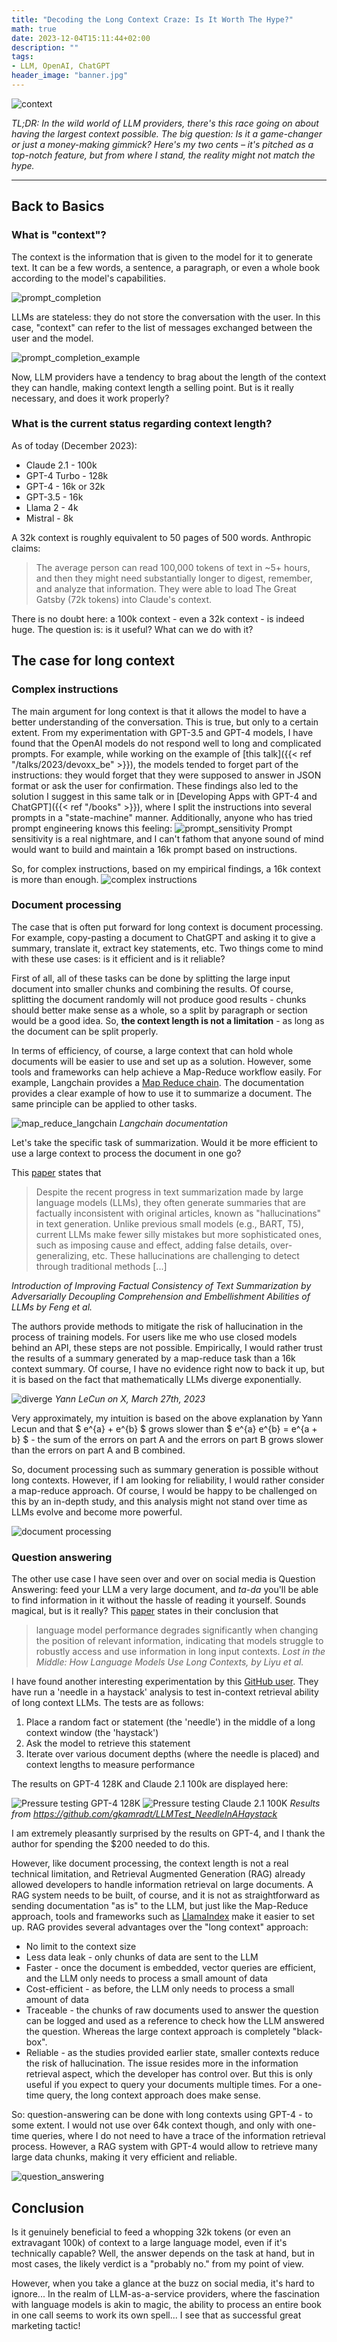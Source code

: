 ```yaml
---
title: "Decoding the Long Context Craze: Is It Worth The Hype?"
math: true
date: 2023-12-04T15:11:44+02:00
description: ""
tags: 
- LLM, OpenAI, ChatGPT
header_image: "banner.jpg"
---
```

![context](banner.jpg)

*TL;DR: In the wild world of LLM providers, there's this race going on about having the largest context possible. The big question: Is it a game-changer or just a money-making gimmick? Here's my two cents – it's pitched as a top-notch feature, but from where I stand, the reality might not match the hype.*

---

## Back to Basics
### What is "context"?

The context is the information that is given to the model for it to generate text. It can be a few words, a sentence, a paragraph, or even a whole book according to the model's capabilities. 

![prompt_completion](prompt_completion.png)

LLMs are stateless: they do not store the conversation with the user. In this case, "context" can refer to the list of messages exchanged between the user and the model.

![prompt_completion_example](prompt_completion_example.png)

Now, LLM providers have a tendency to brag about the length of the context they can handle, making context length a selling point. But is it really necessary, and does it work properly?

### What is the current status regarding context length?

As of today (December 2023):
- Claude 2.1 - 100k 
- GPT-4 Turbo - 128k
- GPT-4 - 16k or 32k
- GPT-3.5 - 16k
- Llama 2 - 4k
- Mistral - 8k

A 32k context is roughly equivalent to 50 pages of 500 words. Anthropic claims:
> The average person can read 100,000 tokens of text in ~5+ hours, and then they might need substantially longer to digest, remember, and analyze that information.
They were able to load The Great Gatsby (72k tokens) into Claude's context.

There is no doubt here: a 100k context - even a 32k context - is indeed huge.
The question is: is it useful? What can we do with it?

## The case for long context

### Complex instructions

The main argument for long context is that it allows the model to have a better understanding of the conversation. This is true, but only to a certain extent. From my experimentation with GPT-3.5 and GPT-4 models, I have found that the OpenAI models do not respond well to long and complicated prompts. For example, while working on the example of [this talk]({{< ref "/talks/2023/devoxx_be" >}}), the models tended to forget part of the instructions: they would forget that they were supposed to answer in JSON format or ask the user for confirmation. These findings also led to the solution I suggest in this same talk or in [Developing Apps with GPT-4 and ChatGPT]({{< ref "/books" >}}), where I split the instructions into several prompts in a "state-machine" manner.
Additionally, anyone who has tried prompt engineering knows this feeling:
![prompt_sensitivity](prompt_sensitivity.png)
Prompt sensitivity is a real nightmare, and I can't fathom that anyone sound of mind would want to build and maintain a 16k prompt based on instructions.

So, for complex instructions, based on my empirical findings, a 16k context is more than enough.
![complex instructions](complex_instructions.png)

### Document processing

The case that is often put forward for long context is document processing. For example, copy-pasting a document to ChatGPT and asking it to give a summary, translate it, extract key statements, etc. Two things come to mind with these use cases: is it efficient and is it reliable?

First of all, all of these tasks can be done by splitting the large input document into smaller chunks and combining the results. Of course, splitting the document randomly will not produce good results - chunks should better make sense as a whole, so a split by paragraph or section would be a good idea. So, **the context length is not a limitation** - as long as the document can be split properly.

In terms of efficiency, of course, a large context that can hold whole documents will be easier to use and set up as a solution. 
However, some tools and frameworks can help achieve a Map-Reduce workflow easily. For example, Langchain provides a [Map Reduce chain](https://python.langchain.com/docs/modules/chains/document/map_reduce). The documentation provides a clear example of how to use it to summarize a document. The same principle can be applied to other tasks.

![map_reduce_langchain](map_reduce_langchain.jpg)
*Langchain documentation*

Let's take the specific task of summarization. Would it be more efficient to use a large context to process the document in one go?

This [paper](https://arxiv.org/pdf/2310.19347.pdf) states that 
> Despite the recent progress in text summarization made by large language models (LLMs), they often generate summaries that are factually inconsistent with original articles, known as "hallucinations" in text generation. Unlike previous small models (e.g., BART, T5), current LLMs make fewer silly mistakes but more sophisticated ones, such as imposing cause and effect, adding false details, over-generalizing, etc. These hallucinations are challenging to detect through traditional methods [...]

*Introduction of Improving Factual Consistency of Text Summarization by Adversarially Decoupling Comprehension and Embellishment Abilities of LLMs by Feng et al.*

The authors provide methods to mitigate the risk of hallucination in the process of training models. For users like me who use closed models behind an API, these steps are not possible.
Empirically, I would rather trust the results of a summary generated by a map-reduce task than a 16k context summary. Of course, I have no evidence right now to back it up, but it is based on the fact that mathematically LLMs diverge exponentially.

![diverge](diverge.jpg)
*Yann LeCun on X, March 27th, 2023*

Very approximately, my intuition is based on the above explanation by Yann Lecun and that $ e^{a} + e^{b} $ grows slower than  $ e^{a}  e^{b} = e^{a + b} $ - the sum of the errors on part A and the errors on part B grows slower than the errors on part A and B combined.

So, document processing such as summary generation is possible without long contexts. However, if I am looking for reliability, I would rather consider a map-reduce approach. Of course, I would be happy to be challenged on this by an in-depth study, and this analysis might not stand over time as LLMs evolve and become more powerful. 

![document processing](document_processing.png)

### Question answering

The other use case I have seen over and over on social media is Question Answering: feed your LLM a very large document, and *ta-da* you'll be able to find information in it without the hassle of reading it yourself.
Sounds magical, but is it really?
This [paper](https://arxiv.org/pdf/2307.03172.pdf) states in their conclusion that 
> language model performance degrades significantly when changing the position of relevant information, indicating that models struggle to robustly access and use information in long input contexts.
*Lost in the Middle: How Language Models Use Long Contexts, by Liyu et al.*

I have found another interesting experimentation by this [GitHub user](https://github.com/gkamradt). They have run a 'needle in a haystack' analysis to test in-context retrieval ability of long context LLMs. The tests are as follows: 

1. Place a random fact or statement (the 'needle') in the middle of a long context window (the 'haystack')
2. Ask the model to retrieve this statement
3. Iterate over various document depths (where the needle is placed) and context lengths to measure performance

The results on GPT-4 128K and Claude 2.1 100k are displayed here:

![Pressure testing GPT-4 128K](GPT_4_testing.png)
![Pressure testing Claude 2.1 100K](Claude_2_1_testing.png)
*Results from https://github.com/gkamradt/LLMTest_NeedleInAHaystack*

I am extremely pleasantly surprised by the results on GPT-4, and I thank the author for spending the $200 needed to do this.

However, like document processing, the context length is not a real technical limitation, and Retrieval Augmented Generation (RAG) already allowed developers to handle information retrieval on large documents. A RAG system needs to be built, of course, and it is not as straightforward as sending documentation "as is" to the LLM, but just like the Map-Reduce approach, tools and frameworks such as [LlamaIndex](https://www.llamaindex.ai/) make it easier to set up.
RAG provides several advantages over the "long context" approach:
- No limit to the context size
- Less data leak - only chunks of data are sent to the LLM
- Faster - once the document is embedded, vector queries are efficient, and the LLM only needs to process a small amount of data
- Cost-efficient - as before, the LLM only needs to process a small amount of data
- Traceable - the chunks of raw documents used to answer the question can be logged and used as a reference to check how the LLM answered the question. Whereas the large context approach is completely "black-box".
- Reliable - as the studies provided earlier state, smaller contexts reduce the risk of hallucination. The issue resides more in the information retrieval aspect, which the developer has control over.
But this is only useful if you expect to query your documents multiple times. For a one-time query, the long context approach does make sense.


So: question-answering can be done with long contexts using GPT-4 - to some extent. I would not use over 64k context though, and only with one-time queries, where I do not need to have a trace of the information retrieval process. However, a RAG system with GPT-4 would allow to retrieve many large data chunks, making it very efficient and reliable. 

![question_answering](question_answering.png)

## Conclusion

Is it genuinely beneficial to feed a whopping 32k tokens (or even an extravagant 100k) of context to a large language model, even if it's technically capable? Well, the answer depends on the task at hand, but in most cases, the likely verdict is a "probably no." from my point of view.

However, when you take a glance at the buzz on social media, it's hard to ignore... In the realm of LLM-as-a-service providers, where the fascination with language models is akin to magic, the ability to process an entire book in one call seems to work its own spell... I see that as successful great marketing tactic!


